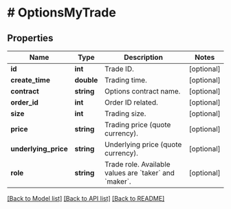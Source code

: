 # # OptionsMyTrade

## Properties

Name | Type | Description | Notes
------------ | ------------- | ------------- | -------------
**id** | **int** | Trade ID. | [optional] 
**create_time** | **double** | Trading time. | [optional] 
**contract** | **string** | Options contract name. | [optional] 
**order_id** | **int** | Order ID related. | [optional] 
**size** | **int** | Trading size. | [optional] 
**price** | **string** | Trading price (quote currency). | [optional] 
**underlying_price** | **string** | Underlying price (quote currency). | [optional] 
**role** | **string** | Trade role. Available values are &#x60;taker&#x60; and &#x60;maker&#x60;. | [optional] 

[[Back to Model list]](../../README.md#documentation-for-models) [[Back to API list]](../../README.md#documentation-for-api-endpoints) [[Back to README]](../../README.md)
